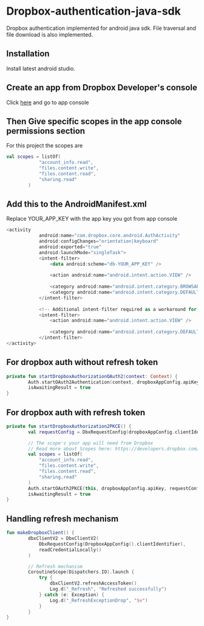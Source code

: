 # Dropbox-authentication-java-sdk


Dropbox authentication implemented for android java sdk. File traversal and file download is also implemented.

## Installation

Install latest android studio.

## Create an app from Dropbox Developer's console

Click [here](https://www.dropbox.com/developers/documentation/) and go to app console

## Then Give specific scopes in the app console permissions section
For this project the scopes are 

```kotlin
val scopes = listOf(
            "account_info.read",
            "files.content.write",
            "files.content.read",
            "sharing.read"
        )
```

## Add this to the AndroidManifest.xml
Replace YOUR_APP_KEY with the app key you got from app console
```kotlin
<activity
            android:name="com.dropbox.core.android.AuthActivity"
            android:configChanges="orientation|keyboard"
            android:exported="true"
            android:launchMode="singleTask">
            <intent-filter>
                <data android:scheme="db-YOUR_APP_KEY" />
            
                <action android:name="android.intent.action.VIEW" />
            
                <category android:name="android.intent.category.BROWSABLE" />
                <category android:name="android.intent.category.DEFAULT" />
            </intent-filter>
            
            <!-- Additional intent-filter required as a workaround for Apps using targetSdk=33 until the fix in the Dropbox app is available to all users. -->
            <intent-filter>
                <action android:name="android.intent.action.VIEW" />
            
                <category android:name="android.intent.category.DEFAULT" />
            </intent-filter>
</activity>
```
## For dropbox auth without refresh token

```kotlin
private fun startDropboxAuthorizationOAuth2(context: Context) {
        Auth.startOAuth2Authentication(context, dropboxAppConfig.apiKey)
        isAwaitingResult = true
}
```

## For dropbox auth with refresh token

```kotlin
private fun startDropboxAuthorization2PKCE() {
        val requestConfig = DbxRequestConfig(dropboxAppConfig.clientIdentifier)

        // The scope's your app will need from Dropbox
        // Read more about Scopes here: https://developers.dropbox.com/oauth-guide#dropbox-api-permissions
        val scopes = listOf(
            "account_info.read",
            "files.content.write",
            "files.content.read",
            "sharing.read"
        )
        Auth.startOAuth2PKCE(this, dropboxAppConfig.apiKey, requestConfig, scopes)
        isAwaitingResult = true
}
```

## Handling refresh mechanism

```kotlin
fun makeDropboxClient() {
        dbxClientV2 = DbxClientV2(
            DbxRequestConfig(DropboxAppConfig().clientIdentifier),
            readCredentialLocally()
        )

        // Refresh mechanism
        CoroutineScope(Dispatchers.IO).launch {
            try {
                dbxClientV2.refreshAccessToken()
                Log.d("_Refresh", "Refreshed successfully")
            } catch (e: Exception) {
                Log.d("_RefreshExceptionDrop", "$e")
            }
        }
}
```
